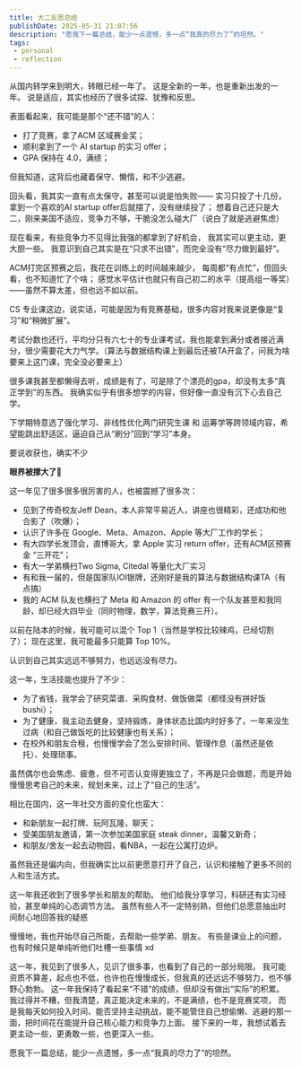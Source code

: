 ```yaml
---
title: 大二反思总结
publishDate: 2025-05-31 21:07:56
description: "愿我下一篇总结，能少一点遗憾，多一点“我真的尽力了”的坦然。"
tags:
 - personal
 - reflection
---
```

从国内转学来到明大，转眼已经一年了。
这是全新的一年，也是重新出发的一年。
说是适应，其实也经历了很多试探、犹豫和反思。
  
表面看起来，我可能是那个“还不错”的人：
- 打了竞赛，拿了ACM 区域赛金奖；
- 顺利拿到了一个 AI startup 的实习 offer；
- GPA 保持在 4.0，满绩；

但我知道，这背后也藏着保守、懒惰，和不少逃避。

回头看，我其实一直有点太保守，甚至可以说是怕失败——
实习只投了十几份，拿到一个喜欢的AI startup offer后就摆了，没有继续投了；
想着自己还只是大二，刚来美国不适应，竞争力不够，干脆没怎么碰大厂（说白了就是逃避焦虑）

现在看来，有些竞争力不见得比我强的都拿到了好机会，
我其实可以更主动，更大胆一些。
我意识到自己其实是在“只求不出错”，而完全没有“尽力做到最好”。

ACM打完区预赛之后，我花在训练上的时间越来越少，
每周都“有点忙”，但回头看，也不知道忙了个啥；
感觉水平估计也就只有自己初二的水平（提高组一等奖）——虽然不算太差，但也远不如以前。

CS 专业课这边，说实话，可能是因为有竞赛基础，很多内容对我来说更像是“复习”和“稍微扩展”。

考试分数也还行，平均分只有六七十的专业课考试，我也能拿到满分或者接近满分，很少需要花大力气学。（算法与数据结构课上到最后还被TA开盒了，问我为啥要来上这门课，完全没必要来上）

很多课我甚至都懒得去听，成绩是有了，可是除了个漂亮的gpa，却没有太多“真正学到”的东西。
我确实似乎有很多想学的内容，但好像一直没有沉下心去自己学。

下学期特意选了强化学习、非线性优化两门研究生课 和 运筹学等跨领域内容，希望能跳出舒适区，逼迫自己从“刷分”回到“学习”本身。


要说收获也，确实不少


**眼界被撑大了**👀

这一年见了很多很多很厉害的人，也被震撼了很多次：

- 见到了传奇校友Jeff Dean，本人非常平易近人，讲座也很精彩，还成功和他合影了（吹爆）；
- 认识了许多在 Google、Meta、Amazon、Apple 等大厂工作的学长；
- 有大四学长发顶会，直博哥大，拿 Apple 实习 return offer，还有ACM区预赛金 “三开花”；
- 有大一学弟横扫Two Sigma, Citedal 等量化大厂实习
- 有和我一届的，但是国家队IOI银牌，还刚好是我的算法与数据结构课TA（有点搞）
- 我的 ACM 队友也横扫了 Meta 和 Amazon 的 offer
    有一个队友甚至和我同龄，却已经大四毕业（同时物理，数学，算法竞赛三开）。

以前在陆本的时候，我可能可以混个 Top 1（当然是学校比较辣鸡，已经切割了）；
现在这里，我可能最多只能算 Top 10%。

认识到自己其实远远不够努力，也远远没有尽力。


这一年，生活技能也提升了不少：

- 为了省钱，我学会了研究菜谱、采购食材、做饭做菜（都怪没有拼好饭 bushi）；
- 为了健康，我主动去健身，坚持锻炼，身体状态比国内时好多了，一年来没生过病（和自己做饭吃的比较健康也有关系）；
- 在校外和朋友合租，也慢慢学会了怎么安排时间、管理作息（虽然还是依托）、处理琐事。

虽然偶尔也会焦虑、疲惫，但不可否认变得更独立了，不再是只会做题，而是开始慢慢思考自己的未来，规划未来，过上了“自己的生活”。
 
相比在国内，这一年社交方面的变化也蛮大：

- 和新朋友一起打牌、玩阿瓦隆，聊天；
- 受美国朋友邀请，第一次参加美国家庭 steak dinner，温馨又新奇；
- 和朋友/舍友一起去动物园，看NBA，一起在公寓打边炉。  

虽然我还是偏内向，但我确实比以前更愿意打开了自己，认识和接触了更多不同的人和生活方式。


这一年我还收到了很多学长和朋友的帮助。
他们给我分享学习，科研还有实习经验，甚至单纯的心态调节方法。
虽然有些人不一定特别熟，但他们总愿意抽出时间耐心地回答我的疑惑

慢慢地，我也开始尽自己所能，去帮助一些学弟、朋友。
有些是课业上的问题，也有时候只是单纯听他们吐槽一些事情 xd

这一年，我见到了很多人，见识了很多事，也看到了自己的一部分局限。
我可能资质不算差，起点也不低，也许也在慢慢成长，但我真的还远远不够努力，也不够野心勃勃。
这一年我保持了看起来“不错”的成绩，但却没有做出“实际”的积累。
我过得并不糟，但我清楚，真正能决定未来的，不是满绩，也不是竞赛奖项，
而是我每天如何投入时间、能否坚持主动挑战，能不能管住自己想偷懒、逃避的那一面，把时间花在能提升自己核心能力和竞争力上面。
接下来的一年，我想试着去更主动一些，更勇敢一些，也更深入一些。

愿我下一篇总结，能少一点遗憾，多一点“我真的尽力了”的坦然。